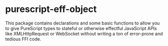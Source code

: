 # purescript-eff-object

This package contains declarations and some basic functions to allow you to
give PureScript types to stateful or otherwise effectful JavaScript APIs like
XMLHttpRequest or WebSocket without writing a ton of error-prone and tedious
FFI code.
